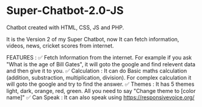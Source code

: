 # Super-Chatbot-2.0-JS
Chatbot created with HTML, CSS, JS and PHP.

It is the Version 2 of my Super Chatbot, now It can fetch information, videos, news, cricket scores from internet.

FEATURES :
✅ Fetch Information from the internet. For example if you ask "What is the age of Bill Gates", it will goto the google and find relevent data and then give it to you.
✅ Calculation : It can do Basic maths calculation (addition, substraction, multiplication, division). For complex calculation it will goto the google and try to find the answer.
✅ Themes : It has 5 themes light, dark, orange, red, green. All you need to say "Change theme to [color name]"
✅ Can Speak : It can also speak using https://responsivevoice.org/
